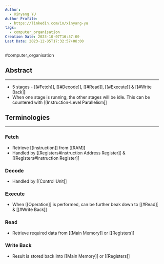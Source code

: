 ```yaml
---
Author:
  - Xinyang YU
Author Profile:
  - https://linkedin.com/in/xinyang-yu
tags:
  - computer_organisation
Creation Date: 2023-10-07T16:57:00
Last Date: 2023-12-05T17:32:57+08:00
---
```

#computer_organisation 
## Abstract
---
- 5 stages - [[#Fetch]], [[#Decode]], [[#Read]], [[#Execute]] & [[#Write Back]]
- When one stage is running, the other stages will be idle. This can be countered with [[Instruction-Level Parallelism]]



## Terminologies
---
### Fetch
- Retrieve [[Instruction]] from [[RAM]] 
- Handled by [[Registers#Instruction Address Register]] & [[Registers#Instruction Register]]
### Decode
- Handled by [[Control Unit]]
### Execute
- When [[Operation]] is performed, can be further beak down to [[#Read]] & [[#Write Back]]
### Read
- Retrieve required data from [[Main Memory]] or [[Registers]]
### Write Back
- Result is stored back into [[Main Memory]] or [[Registers]] 